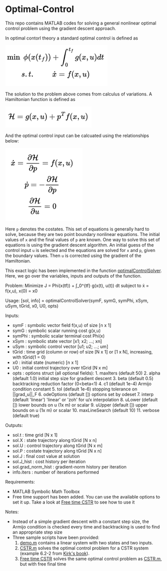 # Optimal-Control
This repo contains MATLAB codes for solving a general nonlinear optimal control problem using the gradient descent approach.

In optimal contorl theory a standard optimal control is defined as

![optimal control problem](assets/optimal_control_problem.png)

The solution to the problem above comes from calculus of variations. A Hamiltonian function is defined as

![hamiltonian](assets/hamiltonian.png)

And the optimal control input can be calcuated using the relationships below:

![solution_to_the_optimal_control_problem](assets/solution_to_the_optimal-control_problem.png)

Here `p` denotes the costates. This set of equations is generally hard to solve, because they are two point boundary nonlinear equations. The initial values of `x` and the final values of `p` are known.
One way to solve this set of equations is using the gradient descent algorithm. An initial guess of the control input `u` is selected and the equations are solved for `x` and `p`, given the boundary values. Then `u` is corrected using the gradient of the Hamiltonian. 

This exact logic has been implemented in the function [optimalControlSolver](optimalControlSolver). Here, we go over the variables, inputs and outputs of the function.

Problem:
   Minimize  J = Phi(x(tf)) + ∫_0^{tf} g(x(t), u(t)) dt
   subject to ẋ = f(x,u),  x(0) = x0

 Usage:
   [sol, info] = optimalControlSolver(symF, symG, symPhi, xSym, uSym, tGrid, x0, U0, opts)

 Inputs:
- symF   : symbolic vector field f(x,u) of size [n x 1]
- symG   : symbolic scalar running cost g(x,u)
- symPhi : symbolic scalar terminal cost Phi(x)
- xSym   : symbolic state vector [x1; x2; ...; xn]
- uSym   : symbolic control vector [u1; u2; ...; um]
- tGrid  : time grid (column or row) of size [N x 1] or [1 x N], increasing, with tGrid(1 = 0)
- x0     : initial state (numeric) [n x 1]
- U0     : initial control trajectory over tGrid [N x m]
- opts   : options struct (all optional fields):
            1. maxIters      (default 50)
            2. alpha         (default 1.0)     initial step size for gradient descent
            3. beta          (default 0.5)     backtracking reduction factor (0<beta<1)
            4. c1            (default 1e-4)    Armijo condition constant
            5. tol           (default 1e-6)    stopping tolerance on ||grad_u||_F
            6. odeOptions    (default [])      options set by odeset
            7. interp        (default 'linear') 'linear' or 'zoh' for u/x interpolation
            8. uLower        (default [])      lower bounds on u (1x m) or scalar
            9. uUpper        (default [])      upper bounds on u (1x m) or scalar
            10. maxLineSearch (default 10)
            11. verbose       (default true)

Outputs:
- sol.t   : time grid [N x 1]
- sol.X   : state trajectory along tGrid [N x n]
- sol.U   : control trajectory along tGrid [N x m]
- sol.P   : costate trajectory along tGrid [N x n]
- sol.J   : final cost value at solution
- sol.J_hist : cost history per iteration
- sol.grad_norm_hist : gradient-norm history per iteration
- info.iters : number of iterations performed

Requirements:
- MATLAB Symbolic Math Toolbox
- Free time support has been added. You can use the available options to set it up. Take a look at [Free time CSTR](Codes/CSTR_freeTf.m) to see how to use it 

Notes:
- Instead of a simple gradient descent with a constant step size, the Armijo condition is checked every time and backtracking is used to find an appropriate step size
- Three sample scripts have been provided:
   1. [demo.m](Codes/demo.m) contains a linear system with two states and two inputs.
   2. [CSTR.m](Codes/CSTR.m) solves the optimal control problem for a CSTR system (example 6.2-2 from [Kirk's book](https://books.google.com/books?hl=en&lr=&id=fCh2SAtWIdwC&oi=fnd&pg=PA1&dq=optimal+control+Kirk&ots=xziIYkb-e4&sig=fJ9SZLSPHDYESgw6TMzxO8K2HBo)).
   3. [Free time CSTR](Codes/CSTR_freeTf.m) solves the same optimal control problem as [CSTR.m](CSTR.m), but with free final time 
